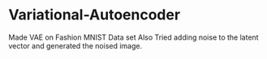 # Variational-Autoencoder

Made VAE on Fashion MNIST Data set
Also Tried adding noise to the latent vector and generated the noised image.
